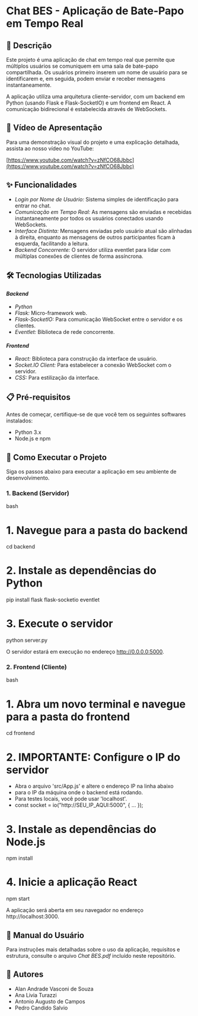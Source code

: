 # Chat BES - Aplicação de Bate-Papo em Tempo Real

## 📝 Descrição

Este projeto é uma aplicação de chat em tempo real que permite que múltiplos usuários se comuniquem em uma sala de bate-papo compartilhada. Os usuários primeiro inserem um nome de usuário para se identificarem e, em seguida, podem enviar e receber mensagens instantaneamente.

A aplicação utiliza uma arquitetura cliente-servidor, com um backend em Python (usando Flask e Flask-SocketIO) e um frontend em React. A comunicação bidirecional é estabelecida através de WebSockets.

## 🎥 Vídeo de Apresentação

Para uma demonstração visual do projeto e uma explicação detalhada, assista ao nosso vídeo no YouTube:

[https://www.youtube.com/watch?v=zNfCO68Jbbc](https://www.youtube.com/watch?v=zNfCO68Jbbc)

## ✨ Funcionalidades

* *Login por Nome de Usuário:* Sistema simples de identificação para entrar no chat.
* *Comunicação em Tempo Real:* As mensagens são enviadas e recebidas instantaneamente por todos os usuários conectados usando WebSockets.
* *Interface Distinta:* Mensagens enviadas pelo usuário atual são alinhadas à direita, enquanto as mensagens de outros participantes ficam à esquerda, facilitando a leitura.
* *Backend Concorrente:* O servidor utiliza eventlet para lidar com múltiplas conexões de clientes de forma assíncrona.

## 🛠️ Tecnologias Utilizadas

#### *Backend*
* *Python*
* *Flask:* Micro-framework web.
* *Flask-SocketIO:* Para comunicação WebSocket entre o servidor e os clientes.
* *Eventlet:* Biblioteca de rede concorrente.

#### *Frontend*
* *React:* Biblioteca para construção da interface de usuário.
* *Socket.IO Client:* Para estabelecer a conexão WebSocket com o servidor.
* *CSS:* Para estilização da interface.

## 📋 Pré-requisitos

Antes de começar, certifique-se de que você tem os seguintes softwares instalados:
* Python 3.x
* Node.js e npm

## 🚀 Como Executar o Projeto

Siga os passos abaixo para executar a aplicação em seu ambiente de desenvolvimento.

### 1. Backend (Servidor)

bash
# 1. Navegue para a pasta do backend
cd backend

# 2. Instale as dependências do Python
pip install flask flask-socketio eventlet

# 3. Execute o servidor
python server.py

O servidor estará em execução no endereço http://0.0.0.0:5000.

### 2. Frontend (Cliente)

bash
# 1. Abra um novo terminal e navegue para a pasta do frontend
cd frontend

# 2. IMPORTANTE: Configure o IP do servidor
- Abra o arquivo 'src/App.js' e altere o endereço IP na linha abaixo
- para o IP da máquina onde o backend está rodando.
- Para testes locais, você pode usar 'localhost'.
- const socket = io("http://SEU_IP_AQUI:5000", { ... });

# 3. Instale as dependências do Node.js
npm install

# 4. Inicie a aplicação React
npm start

A aplicação será aberta em seu navegador no endereço http://localhost:3000.

## 📄 Manual do Usuário

Para instruções mais detalhadas sobre o uso da aplicação, requisitos e estrutura, consulte o arquivo *Chat BES.pdf* incluído neste repositório.

## 👥 Autores

* Alan Andrade Vasconi de Souza
* Ana Livia Turazzi
* Antonio Augusto de Campos
* Pedro Candido Salvio
